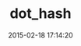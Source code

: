 ---
layout: post
title:  "dot_hash"
repo:   "3den/dot_hash"
date:   2015-02-18 17:14:20
gemurl: https://github.com/3den/dot_hash
---